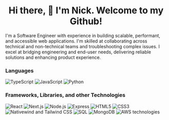 <h1 align="center"> Hi there, 👋 I'm Nick. Welcome to my Github! </h1>
  <p>
   I'm a Software Engineer with experience in building scalable, performant, and accessible web applications. I'm skilled at collaborating across technical and non-technical teams and troubleshooting complex issues. I excel at bridging engineering and end-user needs, delivering reliable solutions and enhancing product experience.
  </p>
</div>

<h3 align="left"> Languages </h3>
<div align="left">
  <img src="https://a11ybadges.com/badge?logo=typescript" alt="TypeScript" />
  <img src="https://a11ybadges.com/badge?logo=javascript" alt="JavaScript" />
  <img src="https://a11ybadges.com/badge?logo=python" alt="Python" />
</div>
<h3 align="left"> Frameworks, Libraries, and other Technologies </h3>
<div align="left">
  <img src="https://a11ybadges.com/badge?logo=react" alt="React" />
  <img src="https://a11ybadges.com/badge?logo=nextdotjs" alt="Next.js" />
  <img src="https://a11ybadges.com/badge?logo=nodedotjs" alt="Node.js" />
  <img src="https://a11ybadges.com/badge?logo=express" alt="Express" />
  <img src="https://a11ybadges.com/badge?logo=html5" alt="HTML5" />
  <img src="https://a11ybadges.com/badge?logo=css3" alt="CSS3" />
  <img src="https://a11ybadges.com/badge?logo=tailwindcss" alt="Nativewind and Tailwind CSS" />
  <img src="https://a11ybadges.com/badge?logo=postgresql" alt="SQL" />
  <img src="https://a11ybadges.com/badge?logo=mongodb" alt="MongoDB" />
  <img src="https://a11ybadges.com/badge?logo=amazonaws" alt="AWS technologies" />
</div>




<!---
nickmasonswe/nickmasonswe is a ✨ special ✨ repository because its `README.md` (this file) appears on your GitHub profile.
You can click the Preview link to take a look at your changes.
--->

